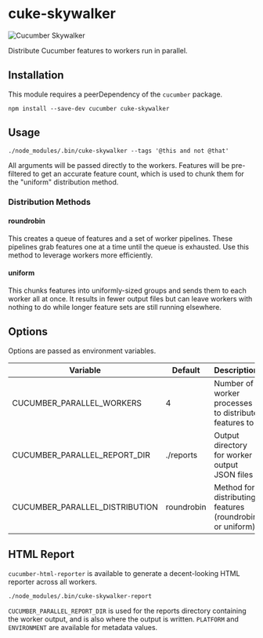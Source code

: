 cuke-skywalker
==============
![Cucumber Skywalker](https://i.imgur.com/4JfYnAJ.jpg)

Distribute Cucumber features to workers run in parallel.

Installation
------------

This module requires a peerDependency of the `cucumber` package.

```shell
npm install --save-dev cucumber cuke-skywalker
```

Usage
-----

```shell
./node_modules/.bin/cuke-skywalker --tags '@this and not @that'
```

All arguments will be passed directly to the workers. Features will be pre-filtered to get an accurate
feature count, which is used to chunk them for the "uniform" distribution method.

### Distribution Methods

#### roundrobin

This creates a queue of features and a set of worker pipelines. These pipelines grab features one at a time
until the queue is exhausted. Use this method to leverage workers more efficiently.

#### uniform

This chunks features into uniformly-sized groups and sends them to each worker all at once. It results in fewer
output files but can leave workers with nothing to do while longer feature sets are still running elsewhere.

Options
-------

Options are passed as environment variables.

| Variable                       | Default    | Description |
| ------------------------------ | ---------- | ----------- |
| CUCUMBER_PARALLEL_WORKERS      | 4          | Number of worker processes to distribute features to |
| CUCUMBER_PARALLEL_REPORT_DIR   | ./reports  | Output directory for worker output JSON files |
| CUCUMBER_PARALLEL_DISTRIBUTION | roundrobin | Method for distributing features (roundrobin or uniform) |

HTML Report
-----------

`cucumber-html-reporter` is available to generate a decent-looking HTML reporter across all workers.

```shell
./node_modules/.bin/cuke-skywalker-report
```

`CUCUMBER_PARALLEL_REPORT_DIR` is used for the reports directory containing the worker output, and is also where
the output is written. `PLATFORM` and `ENVIRONMENT` are available for metadata values.
